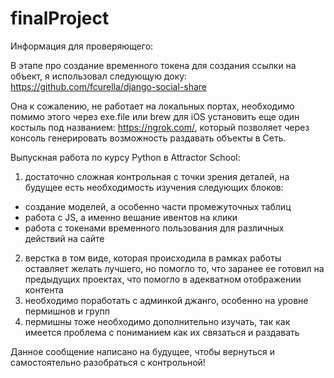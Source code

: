 # finalProject

Информация для проверяющего: 

В этапе про создание временного токена для создания ссылки на объект, я использовал следующую доку:
https://github.com/fcurella/django-social-share 

Она к сожалению, не работает на локальных портах, необходимо помимо этого через exe.file или brew для iOS установить еще один костыль под названием: https://ngrok.com/, который позволяет через консоль генерировать возможность раздавать объекты в Сеть. 

Выпускная работа по курсу Python в Attractor School: 

1) достаточно сложная контрольная с точки зрения деталей, на будущее есть необходимость изучения следующих блоков: 
- создание моделей, а особенно части промежуточных таблиц
- работа с JS, а именно вешание ивентов на клики 
- работа с токенами временного пользования для различных действий на сайте
 
2) верстка в том виде, которая происходила в рамках работы оставляет желать лучшего, но помогло то, что заранее ее готовил на предыдущих проектах, что помогло в адекватном отображении контента
3) необходимо поработать с админкой джанго, особенно на уровне пермишнов и групп
4) пермишны тоже необходимо дополнительно изучать, так как имеется проблема с пониманием как их связаться и раздавать


Данное сообщение написано на будущее, чтобы вернуться и самостоятельно разобраться с контрольной! 
